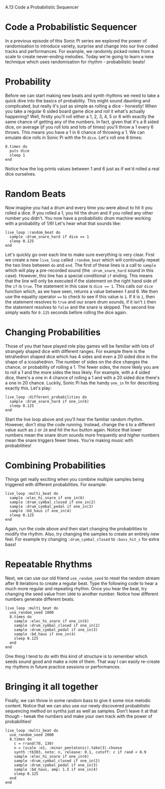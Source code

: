 A.13 Code a Probabilistic Sequencer

# Code a Probabilistic Sequencer

In a previous episode of this Sonic Pi series we explored the power of
randomisation to introduce variety, surprise and change into our live
coded tracks and performances. For example, we randomly picked notes
from a scale to create never-ending melodies. Today we're going to learn
a new technique which uses randomisation for rhythm - probabilistic
beats!

# Probability

Before we can start making new beats and synth rhythms we need to take a
quick dive into the basics of probability. This might sound daunting and
complicated, but really it's just as simple as rolling a dice -
honestly!  When you take a regular 6 sided board game dice and roll it
what's actually happening? Well, firstly you'll roll either a 1, 2, 3,
4, 5 or 6 with exactly the same chance of getting any of the numbers. In
fact, given that it's a 6 sided dice, on average (if you roll lots and
lots of times) you'll throw a 1 every 6 throws. This means you have a 1
in 6 chance of throwing a 1. We can emulate dice rolls in Sonic Pi with
the fn `dice`. Let's roll one 8 times:

```
8.times do
  puts dice
  sleep 1
end
```

Notice how the log prints values between 1 and 6 just as if we'd rolled
a real dice ourselves.

# Random Beats

Now imagine you had a drum and every time you were about to hit it you
rolled a dice. If you rolled a 1, you hit the drum and if you rolled any
other number you didn't. You now have a probabilistic drum machine
working with a probability of 1/6! Let's hear what that sounds like:

```
live_loop :random_beat do
  sample :drum_snare_hard if dice == 1
  sleep 0.125
end
```


Let's quickly go over each line to make sure everything is very
clear. First we create a new `live_loop` called `:random_beat` which
will continually repeat the two lines between `do` and `end`. The first
of these lines is a call to `sample` which will play a pre-recorded
sound (the `:drum_snare_hard` sound in this case). However, this line
has a special conditional `if` ending. This means that the line will
only be executed if the statement on the right hand side of the `if` is
`true`. The statement in this case is `dice == 1`. This calls our `dice`
function which, as we have seen, returns a value between 1 and 6. We
then use the equality operator `==` to check to see if this value is
`1`. If it is `1`, then the statement resolves to `true` and our snare
drum sounds, if it isn't `1` then the statement resolves to `false` and
the snare is skipped. The second line simply waits for `0.125` seconds
before rolling the dice again.

# Changing Probabilities

Those of you that have played role play games will be familiar with lots
of strangely shaped dice with different ranges. For example there is the
tetrahedron shaped dice which has 4 sides and even a 20 sided dice in
the shape of a icosahedron. The number of sides on the dice changes the
chance, or probability of rolling a 1. The fewer sides, the more likely
you are to roll a 1 and the more sides the less likely. For example,
with a 4 sided dice, there's a one in 4 chance of rolling a 1 and with a
20 sided dice there's a one in 20 chance. Luckily, Sonic Pi has the
handy `one_in` fn for describing exactly this. Let's play:

```
live_loop :different_probabilities do
  sample :drum_snare_hard if one_in(6)
  sleep 0.125
end
```

Start the live loop above and you'll hear the familiar random
rhythm. However, don't stop the code running. Instead, change the `6` to
a different value such as `2` or `20` and hit the `Run` button
again. Notice that lower numbers mean the snare drum sounds more
frequently and higher numbers mean the snare triggers fewer
times. You're making music with probabilities!

# Combining Probabilities

Things get really exciting when you combine multiple samples being
triggered with different probabilities. For example:

```
live_loop :multi_beat do
  sample :elec_hi_snare if one_in(6)
  sample :drum_cymbal_closed if one_in(2)
  sample :drum_cymbal_pedal if one_in(3)
  sample :bd_haus if one_in(4)
  sleep 0.125
end
```

Again, run the code above and then start changing the probabilities to
modify the rhythm. Also, try changing the samples to create an entirely
new feel. For example try changing `:drum_cymbal_closed` to
`:bass_hit_c` for extra bass!


# Repeatable Rhythms

Next, we can use our old friend `use_random_seed` to reset the random
stream after 8 iterations to create a regular beat. Type the following
code to hear a much more regular and repeating rhythm. Once you hear the
beat, try changing the seed value from `1000` to another number. Notice
how different numbers generate different beats.

```
live_loop :multi_beat do
  use_random_seed 1000
  8.times do
    sample :elec_hi_snare if one_in(6)
    sample :drum_cymbal_closed if one_in(2)
    sample :drum_cymbal_pedal if one_in(3)
    sample :bd_haus if one_in(4)
    sleep 0.125
  end
end
```

One thing I tend to do with this kind of structure is to remember which
seeds sound good and make a note of them. That way I can easily
re-create my rhythms in future practice sessions or performances.

# Bringing it all together

Finally, we can throw in some random bass to give it some nice melodic
content. Notice that we can also use our newly discovered probabilistic
sequencing method on synths just as well as samples. Don't leave it at
that though - tweak the numbers and make your own track with the power
of probabilities!

```
live_loop :multi_beat do
  use_random_seed 2000
  8.times do
    c = rrand(70, 130)
    n = (scale :e1, :minor_pentatonic).take(3).choose
    synth :tb303, note: n, release: 0.1, cutoff: c if rand < 0.9
    sample :elec_hi_snare if one_in(6)
    sample :drum_cymbal_closed if one_in(2)
    sample :drum_cymbal_pedal if one_in(3)
    sample :bd_haus, amp: 1.5 if one_in(4)
    sleep 0.125
  end
end
```

